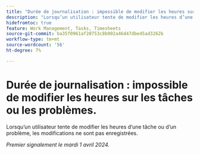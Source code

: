 ```yaml
---
title: "Durée de journalisation : impossible de modifier les heures sur les tâches ou les problèmes"
description: "Lorsqu’un utilisateur tente de modifier les heures d’une tâche ou d’un problème, les modifications ne sont pas enregistrées."
hidefromtoc: true
feature: Work Management, Tasks, Timesheets
source-git-commit: ba35f0961af20753c8b902a46d47dbe45ad3262b
workflow-type: tm+mt
source-wordcount: '56'
ht-degree: 7%

---
```



# Durée de journalisation : impossible de modifier les heures sur les tâches ou les problèmes.

Lorsqu’un utilisateur tente de modifier les heures d’une tâche ou d’un problème, les modifications ne sont pas enregistrées.

_Premier signalement le mardi 1 avril 2024._

